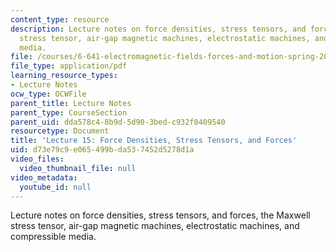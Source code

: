 ```yaml
---
content_type: resource
description: Lecture notes on force densities, stress tensors, and forces, the Maxwell
  stress tensor, air-gap magnetic machines, electrostatic machines, and compressible
  media.
file: /courses/6-641-electromagnetic-fields-forces-and-motion-spring-2009/d73e79c9e065499bda537452d5278d1a_MIT6_641s09_lec15.pdf
file_type: application/pdf
learning_resource_types:
- Lecture Notes
ocw_type: OCWFile
parent_title: Lecture Notes
parent_type: CourseSection
parent_uid: dda578c4-8b9d-5d90-3bed-c932f0409540
resourcetype: Document
title: 'Lecture 15: Force Densities, Stress Tensors, and Forces'
uid: d73e79c9-e065-499b-da53-7452d5278d1a
video_files:
  video_thumbnail_file: null
video_metadata:
  youtube_id: null
---
```

Lecture notes on force densities, stress tensors, and forces, the Maxwell stress tensor, air-gap magnetic machines, electrostatic machines, and compressible media.

